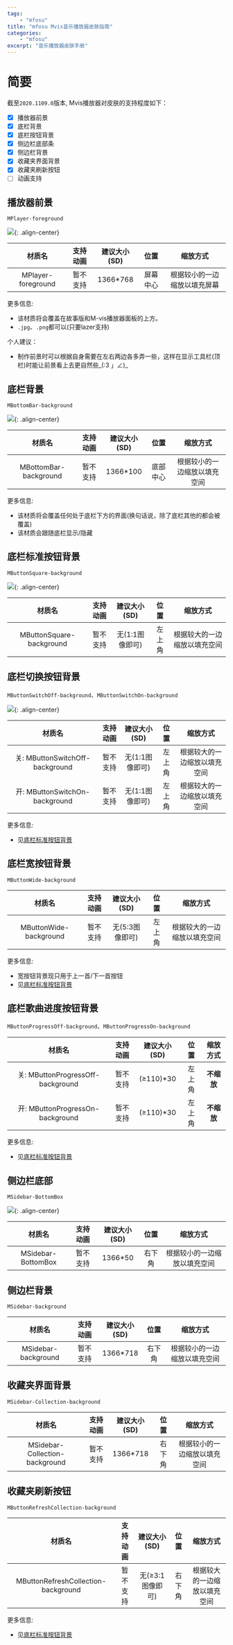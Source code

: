 ```yaml
---
tags:
    - "mfosu"
title: "mfosu Mvis音乐播放器皮肤指南"
categories:
    - "mfosu"
excerpt: "音乐播放器皮肤手册"
---
```


# 简要
截至`2020.1109.0`版本, Mvis播放器对皮肤的支持程度如下：

- [x] 播放器前景
- [x] 底栏背景
- [x] 底栏按钮背景
- [x] 侧边栏底部条
- [x] 侧边栏背景
- [x] 收藏夹界面背景
- [x] 收藏夹刷新按钮
- [ ] 动画支持

## 播放器前景

`MPlayer-foreground`

![ ](/assets/Images/Posts/mvis-skinning/osu_2020-11-09_23-50-12.png){: .align-center}

| 材质名 | 支持动画  | 建议大小(SD) | 位置 | 缩放方式 |
| :----: | :----: | :----: | :----: | :----: |
| MPlayer-foreground  | 暂不支持 | 1366*768 | 屏幕中心 | 根据较小的一边缩放以填充屏幕 |

更多信息:
  - 该材质将会覆盖在故事版和M-vis播放器面板的上方。
  - `.jpg`、`.png`都可以(只要lazer支持)
  
个人建议：
  - 制作前景时可以根据自身需要在左右两边各多弄一些，这样在显示工具栏(顶栏)时能让前景看上去更自然些_(:3 」∠)_

## 底栏背景
`MBottomBar-background`

![ ](/assets/Images/Posts/mvis-skinning/bottomBarBgHeight.png){: .align-center}

| 材质名 | 支持动画  | 建议大小(SD) | 位置 | 缩放方式 |
| :----: | :----: | :----: | :----: | :----: |
| MBottomBar-background | 暂不支持 | 1366*100 | 底部中心 | 根据较小的一边缩放以填充空间 |

更多信息:
  - 该材质将会覆盖任何处于底栏下方的界面(换句话说，除了底栏其他的都会被覆盖)
  - 该材质会跟随底栏显示/隐藏
  
## 底栏标准按钮背景
`MButtonSquare-background`

![ ](/assets/Images/Posts/Mvis/bb_settings.png){: .align-center}

| 材质名 | 支持动画  | 建议大小(SD) | 位置 | 缩放方式 |
| :----: | :----: | :----: | :----: | :----: |
| MButtonSquare-background | 暂不支持 | 无(1:1图像即可) | 左上角 | 根据较大的一边缩放以填充空间 |

## 底栏切换按钮背景

`MButtonSwitchOff-background`、`MButtonSwitchOn-background`

![ ](/assets/Images/Posts/Mvis/bb_lock.png){: .align-center}

| 材质名 | 支持动画  | 建议大小(SD) | 位置 | 缩放方式 |
| :----: | :----: | :----: | :----: | :----: |
| 关: MButtonSwitchOff-background | 暂不支持 | 无(1:1图像即可) | 左上角 | 根据较大的一边缩放以填充空间 |
| 开: MButtonSwitchOn-background | 暂不支持 | 无(1:1图像即可) | 左上角 | 根据较大的一边缩放以填充空间 |

更多信息:
  - 见[底栏标准按钮背景](#底栏标准按钮背景)

## 底栏宽按钮背景

`MButtonWide-background`

| 材质名 | 支持动画  | 建议大小(SD) | 位置 | 缩放方式 |
| :----: | :----: | :----: | :----: | :----: |
| MButtonWide-background | 暂不支持 | 无(5:3图像即可) | 左上角 | 根据较大的一边缩放以填充空间 |

更多信息:
  - 宽按钮背景现只用于上一首/下一首按钮
  - 见[底栏标准按钮背景](#底栏标准按钮背景)

## 底栏歌曲进度按钮背景
`MButtonProgressOff-background`、`MButtonProgressOn-background`

| 材质名 | 支持动画  | 建议大小(SD) | 位置 | 缩放方式 |
| :----: | :----: | :----: | :----: | :----: |
| 关: MButtonProgressOff-background | 暂不支持 | (≥110)*30 | 左上角 | **不缩放** |
| 开: MButtonProgressOn-background | 暂不支持 | (≥110)*30 | 左上角 | **不缩放** |

更多信息:
  - 见[底栏标准按钮背景](#底栏标准按钮背景)

## 侧边栏底部
`MSidebar-BottomBox`

![ ](/assets/Images/Posts/mvis-skinning/MSidebar-BottomBox.png){: .align-center}

| 材质名 | 支持动画  | 建议大小(SD) | 位置 | 缩放方式 |
| :----: | :----: | :----: | :----: | :----: |
| MSidebar-BottomBox | 暂不支持 | 1366*50 | 右下角 | 根据较小的一边缩放以填充空间 |

## 侧边栏背景
`MSidebar-background`

<!-- ![ ](/assets/Images/Posts/mvis-skinning/MSidebar-BottomBox.png){: .align-center} -->

| 材质名 | 支持动画  | 建议大小(SD) | 位置 | 缩放方式 |
| :----: | :----: | :----: | :----: | :----: |
| MSidebar-background | 暂不支持 | 1366*718 | 右下角 | 根据较小的一边缩放以填充空间 |

## 收藏夹界面背景
`MSidebar-Collection-background`

<!-- ![ ](/assets/Images/Posts/mvis-skinning/MSidebar-BottomBox.png){: .align-center} -->

| 材质名 | 支持动画  | 建议大小(SD) | 位置 | 缩放方式 |
| :----: | :----: | :----: | :----: | :----: |
| MSidebar-Collection-background | 暂不支持 | 1366*718 | 右下角 | 根据较小的一边缩放以填充空间 |

## 收藏夹刷新按钮
`MButtonRefreshCollection-background`

<!-- ![ ](/assets/Images/Posts/mvis-skinning/MSidebar-BottomBox.png){: .align-center} -->

| 材质名 | 支持动画  | 建议大小(SD) | 位置 | 缩放方式 |
| :----: | :----: | :----: | :----: | :----: |
| MButtonRefreshCollection-background | 暂不支持 | 无(≥3:1图像即可) | 右下角 | 根据较大的一边缩放以填充空间 |

更多信息:
  - 见[底栏标准按钮背景](#底栏标准按钮背景)